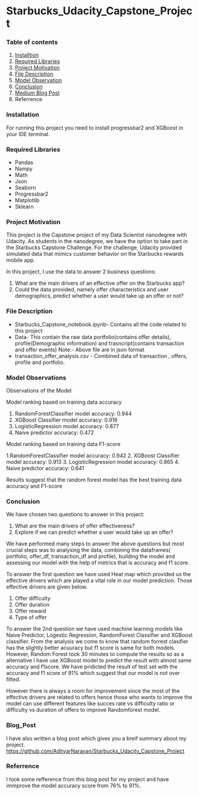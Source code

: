 # Starbucks_Udacity_Capstone_Project

### Table of contents
1. [Installtion](https://github.com/AdityarNarayan/Starbucks_Udacity_Capstone_Project#installation)
2. [Required Libraries](https://github.com/AdityarNarayan/Starbucks_Udacity_Capstone_Project#required-libraries)
3. [Project Motivation](https://github.com/AdityarNarayan/Starbucks_Udacity_Capstone_Project#project-motivation)
4. [File Description](https://github.com/AdityarNarayan/Starbucks_Udacity_Capstone_Project#file-description)
5. [Model Observation](https://github.com/AdityarNarayan/Starbucks_Udacity_Capstone_Project#model-observations)
6. [Conclusion](https://github.com/AdityarNarayan/Starbucks_Udacity_Capstone_Project#conclusion)
7. [Medium Blog Post](https://medium.com/@adityananda14/data-science-project-analysis-of-starbucks-promotional-offers-b20d895fed7e)
8. Referrence
 
### Installation
For running this project you need to install progressbar2 and XGBoost in your IDE terminal.

### Required Libraries
* Pandas
* Nampy
* Math
* Json
* Seaborn
* Progressbar2
* Matplotlib
* Sklearn
### Project Motivation
This project is the Capstone project of my Data Scientist nanodegree with Udacity. As students in the nanodegree, we have the option to take part in the Starbucks Capstone Challenge. For the challenge, Udacity provided simulated data that mimics customer behavior on the Starbucks rewards mobile app.

In this project, I use the data to answer 2 business questions:

1.  What are the main drivers of an effective offer on the Starbucks app?
2.  Could the data provided, namely offer characteristics and user demographics, predict whether a user would take up an offer or not?

### File Description
* Starbucks_Capstone_notebook.ipynb- Contains all the code related to this project
* Data- This contain the raw data portfolio(contains offer details), profile(Demographic information) and trasncript(contains transaction and offer events)
Note:- Above file are in json format
* transaction_offer_analysis.csv - Combined data of transaction , offers, profile and portfolio.

### Model Observations
Observations of the Model

Model ranking based on training data accuracy

1. RandomForestClassifier model accuracy: 0.944
2. XGBoost Classifier model accuracy: 0.916
3. LogisticRegression model accuracy: 0.877
4. Naive predictor accuracy: 0.472

Model ranking based on training data F1-score

1.RandomForestClassifier model accuracy: 0.942
2. XGBoost Classifier model accuracy: 0.913
3. LogisticRegression model accuracy: 0.865
4. Naive predictor accuracy: 0.641

Results suggest that the random forest model has the best training data accuracy and F1-score

### Conclusion

We have chosen two questions to answer in this project:

1. What are the main drivers of offer effectiveness?
2. Explore if we can predict whether a user would take up an offer?

We have performed many steps to answer the above questions but most crucial steps was to analysing the data, combining the dataframes( portfolio, offer_df, transaction_df and profile), building the model and assessing our model with the help of metrics that is accuracy and f1 score.

To answer the first question we have used Heat map which provided us the effective drivers which are played a vital role in our model prediction. Those effective drivers are given below.

1. Offer difficulty
2. Offer duration
3. Offer reward
4. Type of offer

To answer the 2nd question we have used machine learning models like Naive Predictor, Logestic Regression, RandomForest Classifier and XGBoost classifier. From the analysis we come to know that random forrest clasifier has the slightly better acuuracy but f1 score is same for both models. However, Random Forest took 30 minutes to compute the results so as a alternative I have use XGBoost model to predict the result with almost same accuracy and f1score. We have pridicted the result of test set with the accuracy and f1 score of 91% which suggest that our model is not over fitted.

However there is always a room for improvement since the most of the effective drivers are related to offers hence those who wants to improve the model can use different features like succes rate vs difficulty ratio or difficulty vs duration of offers to improve Randomforest model.

### Blog_Post

I have also written a blog post which gives you a breif summary about my project.
https://github.com/AdityarNarayan/Starbucks_Udacity_Capstone_Project

### Referrence

I took some refference from this blog post for my project and have immprove the model accuracy score from 76% to 91%.
